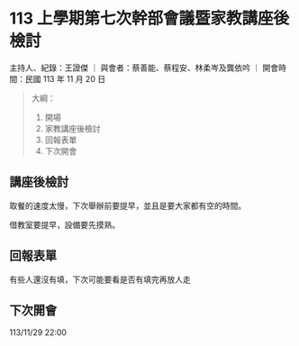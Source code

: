 # 113 上學期第七次幹部會議暨家教講座後檢討

主持人、紀錄：王證傑 ｜ 與會者：蔡善能、蔡程安、林柔岑及龔依吟 ｜ 開會時間：民國 113 年 11 月 20 日

> 大綱：
>
> 1. 開場
> 2. 家教講座後檢討
> 3. 回報表單
> 4. 下次開會

## 講座後檢討

取餐的速度太慢，下次舉辦前要提早，並且是要大家都有空的時間。

借教室要提早，設備要先摸熟。

## 回報表單

有些人還沒有填，下次可能要看是否有填完再放人走

## 下次開會

113/11/29 22:00
